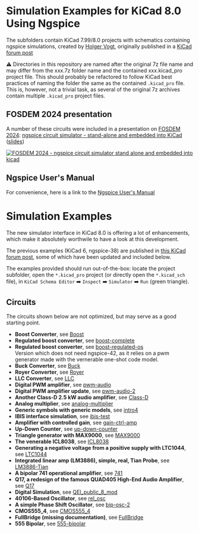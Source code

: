 # Simulation Examples for KiCad 8.0 Using Ngspice

The subfolders contain KiCad 7.99/8.0 projects with schematics containing ngspice simulations, created by [Holger Vogt](https://forum.kicad.info/u/holger), originally published in a [KiCad forum post](https://forum.kicad.info/t/more-simulation-examples-for-kicad-eeschema-ngspice/45546)

:warning: Directories in this repository are named after the original 7z file name and may differ from the xxx.7z folder name and the contained xxx.kicad_pro project file. This should probably be refactored to follow KiCad best practices of naming the folder the same as the contained `.kicad_pro` file. This is, however, not a trivial task, as several of the original 7z archives contain multiple `.kicad_pro` project files.

## FOSDEM 2024 presentation

A number of these circuits were included in a presentation on [FOSDEM 2024](https://fosdem.org/2024/): [ngspice circuit simulator - stand-alone and embedded into KiCad](https://fosdem.org/2024/schedule/event/fosdem-2024-2834-ngspice-circuit-simulator-stand-alone-and-embedded-into-kicad/) ([slides](https://fosdem.org/2024/events/attachments/fosdem-2024-2834-ngspice-circuit-simulator-stand-alone-and-embedded-into-kicad/slides/22676/ngspice-HolgerVogt_tEfhemB.pdf))

[![FOSDEM 2024 - ngspice circuit simulator stand alone and embedded into kicad](https://img.youtube.com/vi/hnkTLkVplBI/0.jpg)](https://www.youtube.com/watch?v=hnkTLkVplBI)

## Ngspice User's Manual

For convenience, here is a link to the [Ngspice User's Manual](https://ngspice.sourceforge.io/docs/ngspice-html-manual/manual.xhtml)

# Simulation Examples

The new simulator interface in KiCad 8.0 is offering a lot of enhancements, which make it absolutely worthwile to have a look at this development.

The previous examples (KiCad 6, ngspice-38) are published in [this KiCad forum post](https://forum.kicad.info/t/simulation-examples-for-kicad-eeschema-ngspice/34443), some of which have been updated and included below.

The examples provided should run out-of-the-box: locate the project subfolder, open the `*.kicad_pro` project (or directly open the `*.kicad_sch` file), in `KiCad Schema Editor` :arrow_right: `Inspect` :arrow_right: `Simulator` :arrow_right: `Run` (green triangle).


## Circuits
The circuits shown below are not optimized, but may serve as a good starting point.

* **Boost Converter**, see [Boost](Boost)
* **Regulated boost converter**, see [boost-complete](boost-complete)
* **Regulated boost converter**, see [boost-regulated-os](boost-regulated-os)  
  Version which does not need ngspice-42, as it relies on a pwm generator made with the vernerable one-shot code model.  
* **Buck Converter**, see [Buck](Buck)
* **Royer Converter**, see [Royer](Royer)
* **LLC Converter**, see [LLC](LLC)
* **Digital PWM amplifier**, see [pwm-audio](pwm-audio)
* **Digital PWM amplifier update**, see [pwm-audio-2](pwm-audio-2)
* **Another Class-D 2.5 kW audio amplifier**, see [Class-D](Class-D)
* **Analog multiplier**, see [analog-multiplier](analog-multiplier)
* **Generic symbols with generic models**, see [intro4](intro4)
* **IBIS interface simulation**, see [ibis-test](ibis-test)
* **Amplifier with controlled gain**, see [gain-ctrl-amp](gain-ctrl-amp)
* **Up-Down Counter**, see [up-down-counter](up-down-counter)
* **Triangle generator with MAX9000**, see [MAX9000](MAX9000)
* **The venerable ICL8038**, see [ICL8038](ICL8038)
* **Generating a negative voltage from a positive supply with LTC1044**, see [LTC1044](LTC1044)
* **Integrated linear amp (LM3886), simple, real, Tian Probe**, see [LM3886-Tian](LM3886-Tian)
* **A bipolar 741 operational amplifier**, see [741](741)
* **Q17, a redesign of the famous QUAD405 High-End Audio Amplifier**, see [Q17](Q17)
* **Digital Simulation**, see [QEI_public_8_mod](QEI_public_8_mod)
* **40106-Based Oscillator**, see [rel_osc](rel_osc)
* **A simple Phase Shift Oscillator**, see [bip-osc-2](bip-osc-2)
* **CMOS555_4**, see [CMOS555_4](CMOS555_4)
* **FullBridge (missing documentation)**, see [FullBridge](FullBridge)
* **555 Bipolar**, see [555-bipolar](555-bipolar)


